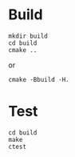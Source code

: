 # Build

```
mkdir build
cd build
cmake ..
```
or
```
cmake -Bbuild -H.
```

# Test
```
cd build
make
ctest
```

